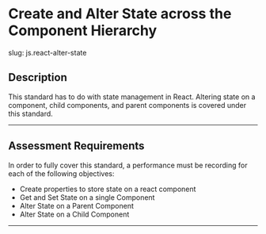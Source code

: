 # Create and Alter State across the Component Hierarchy

slug: js.react-alter-state

## Description
This standard has to do with state management in React. Altering state on a component, child components, and parent components is covered under this standard.

---
## Assessment Requirements
In order to fully cover this standard, a performance must be recording for each of the following objectives:

- Create properties to store state on a react component
- Get and Set State on a single Component
- Alter State on a Parent Component
- Alter State on a Child Component

---
